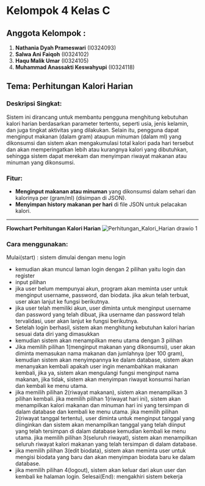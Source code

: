 # Kelompok 4 Kelas C  

## Anggota Kelompok :
1. **Nathania Dyah Prameswari** (I0324093)  
2. **Salwa Ani Faiqoh** (I0324102)  
3. **Haqu Malik Umar** (I0324105)  
4. **Muhammad Anassakti Keswahyupi** (I0324118)  

## Tema: Perhitungan Kalori Harian  

### Deskripsi Singkat:
Sistem ini dirancang untuk membantu pengguna menghitung kebutuhan kalori harian berdasarkan parameter tertentu, seperti usia, jenis kelamin, dan juga tingkat aktivitas yang dilakukan. Selain itu, pengguna dapat menginput makanan (dalam gram) ataupun minuman (dalam ml) yang dikonsumsi dan sistem akan mengakumulasi total kalori pada hari tersebut dan akan memperingatkan lebih atau kurangnya kalori yang dibutuhkan, sehingga sistem dapat merekam dan menyimpan riwayat makanan atau minuman yang dikonsumsi. 

### Fitur:
- **Menginput makanan atau minuman** yang dikonsumsi dalam sehari dan kalorinya per (gram/ml) (disimpan di JSON).  
- **Menyimpan history makanan per hari** di file JSON untuk pelacakan kalori.

---
**Flowchart Perhitungan Kalori Harian**
![Perhitungan_Kalori_Harian drawio 1](https://github.com/user-attachments/assets/346dd914-c6af-4141-805c-df7fa9d1f2fb)



### Cara menggunakan:
Mulai(start) : sistem dimulai dengan menu login
- kemudian akan muncul laman login dengan 2 pilihan yaitu login dan register
- input pilihan
- jika user belum mempunyai akun, program akan meminta user untuk menginput username, password, dan biodata. jika akun telah terbuat, user akan lanjut ke fungsi berikutnya.
- jika user telah memiliki akun, user diminta untuk menginput username dan password yang telah dibuat, jika username dan password telah tervalidasi, user akan lanjut ke fungsi berikutnya.
- Setelah login berhasil, sistem akan menghitung kebutuhan kalori harian sesuai data diri yang dimasukkan
- kemudian sistem akan menampilkan menu utama dengan 3 pilihan
- Jika memilih pilihan 1(menginput makanan yang dikonsumsi), user akan diminta memasukan nama makanan dan jumlahnya (per 100 gram), kemudian sistem akan menyimpannya ke dalam database, sistem akan menanyakan kembali apakah user ingin menambahkan makanan kembali, jika ya, sistem akan mengulangi fungsi menginput nama makanan, jika tidak, sistem akan menyimpan riwayat konsumsi harian dan kembali ke menu utama.
- jika memilih pilihan 2(riwayat makanan), sistem akan menampilkan 3 pilihan kembali. jika memilih pilihan 1(riwayat hari ini), sistem akan menampilkan kalori makanan dan minuman hari ini yang tersimpan di dalam database dan kembali ke menu utama. jika memilih pilihan 2(riwayat tanggal tertentu), user diminta untuk menginput tanggal yang diinginkan dan sistem akan menampilkan tanggal yang telah diinput yang telah tersimpan di dalam database kemudian kembali ke menu utama. jika memilih pilihan 3(seluruh riwayat), sistem akan menampilkan seluruh riwayat kalori makanan yang telah tersimpan di dalam database.
- jika memilih pilihan 3(edit biodata), sistem akan meminta user untuk mengisi biodata yang baru dan akan menyimpan biodata baru ke dalam database.
- jika memilih pilihan 4(logout), sistem akan keluar dari akun user dan kembali ke halaman login.
Selesai(End): mengakhiri sistem bekerja
